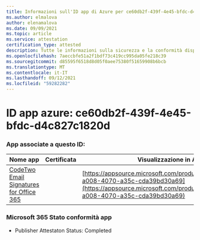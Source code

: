 ```yaml
---
title: Informazioni sull'ID app di Azure per ce60db2f-439f-4e45-bfdc-d4c827c1820d
ms.author: elmalova
author: elenamalova
ms.date: 09/09/2021
ms.topic: article
ms.service: attestation
certification_type: attested
description: Tutte le informazioni sulla sicurezza e la conformità disponibili per ce60db2f-439f-4e45-bfdc-d4c827c1820d.
ms.openlocfilehash: 7aeccbfe51a2f1bdf73c419cc995da05fe218c39
ms.sourcegitcommit: d85595f6518d8d05f0aee75380f51659908b6bcb
ms.translationtype: MT
ms.contentlocale: it-IT
ms.lasthandoff: 09/12/2021
ms.locfileid: "59282282"
---
```

# <a name="azure-app-id-ce60db2f-439f-4e45-bfdc-d4c827c1820d"></a>ID app azure: ce60db2f-439f-4e45-bfdc-d4c827c1820d


### <a name="apps-associated-with-this-id"></a>App associate a questo ID:
| **Nome app** | **Certificata** | **Visualizzazione in AppSource** |
|--------------|---------------|-----------------------|
| [CodeTwo Email Signatures for Office 365](https://docs.microsoft.com/microsoft-365-app-certification/forward/codetwo.3d2daeb9-a008-4070-a35c-cda39bd30a69) |  | [https://appsource.microsoft.com/product/office/codetwo.3d2daeb9-a008-4070-a35c-cda39bd30a69](https://appsource.microsoft.com/product/office/codetwo.3d2daeb9-a008-4070-a35c-cda39bd30a69) |

### <a name="microsoft-365-app-compliance-status"></a>Microsoft 365 Stato conformità app
- Publisher Attestaton Status: Completed
